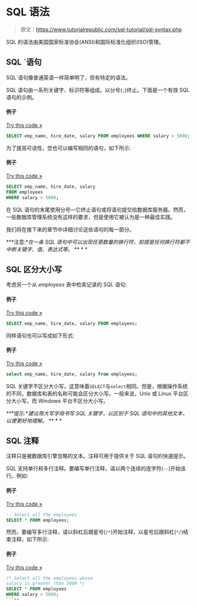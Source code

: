 # SQL 语法

> 原文：<https://www.tutorialrepublic.com/sql-tutorial/sql-syntax.php>

SQL 的语法由美国国家标准协会(ANSI)和国际标准化组织(ISO)管理。

## SQL `语句

SQL`语句像普通英语一样简单明了，但有特定的语法。

SQL 语句由一系列关键字、标识符等组成。以分号(`;`)终止。下面是一个有效 SQL 语句的示例。

#### 例子

[Try this code »](../codelab.php?topic=sql&file=single-line-syntax "Try this code using online Editor")

```sql
SELECT emp_name, hire_date, salary FROM employees WHERE salary > 5000;
```

为了提高可读性，您也可以编写相同的语句，如下所示:

#### 例子

[Try this code »](../codelab.php?topic=sql&file=line-breaks-inside-sql-query "Try this code using online Editor")

```sql
SELECT emp_name, hire_date, salary 
FROM employees 
WHERE salary > 5000;
```

在 SQL 语句的末尾使用分号—它终止语句或将语句提交给数据库服务器。然而，一些数据库管理系统没有这样的要求，但是使用它被认为是一种最佳实践。

我们将在接下来的章节中详细讨论这些语句的每一部分。

 ***注意:**在一条 SQL 语句中可以出现任意数量的换行符，前提是任何换行符都不中断关键字、值、表达式等。*  ** * *

## SQL 区分大小写

考虑另一个从 *employees* 表中检索记录的 SQL 语句:

#### 例子

[Try this code »](../codelab.php?topic=sql&file=uppercase-syntax "Try this code using online Editor")

```sql
SELECT emp_name, hire_date, salary FROM employees;
```

同样语句也可以写成如下形式:

#### 例子

[Try this code »](../codelab.php?topic=sql&file=lowercase-syntax "Try this code using online Editor")

```sql
select emp_name, hire_date, salary from employees;
```

SQL 关键字不区分大小写，这意味着`SELECT`与`select`相同。但是，根据操作系统的不同，数据库和表的名称可能会区分大小写。一般来说，Unix 或 Linux 平台区分大小写，而 Windows 平台不区分大小写。

 ***提示:**建议用大写字母书写 SQL 关键字，以区别于 SQL 语句中的其他文本，以便更好地理解。*  ** * *

## SQL 注释

注释只是被数据库引擎忽略的文本。注释可用于提供关于 SQL 语句的快速提示。

SQL 支持单行和多行注释。要编写单行注释，请以两个连续的连字符(`--`)开始该行。例如:

#### 例子

[Try this code »](../codelab.php?topic=sql&file=single-line-comment "Try this code using online Editor")

```sql
-- Select all the employees
SELECT * FROM employees;
```

然而，要编写多行注释，请以斜杠后跟星号(`/*`)开始注释，以星号后跟斜杠(`*/`)结束注释，如下所示:

#### 例子

[Try this code »](../codelab.php?topic=sql&file=multiple-line-comment "Try this code using online Editor")

```sql
/* Select all the employees whose 
salary is greater than 5000 */
SELECT * FROM employees
WHERE salary > 5000;
```**
